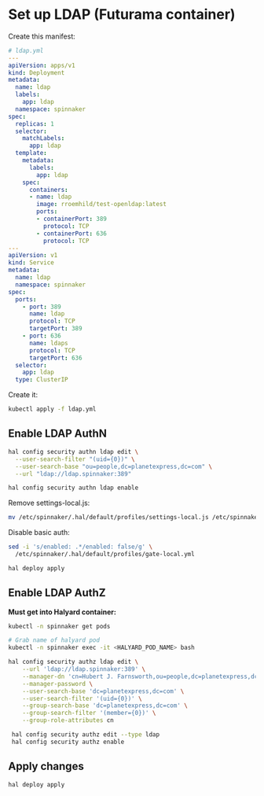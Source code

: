 
# Set up LDAP (Futurama container)

Create this manifest:

```yml
# ldap.yml
---
apiVersion: apps/v1
kind: Deployment
metadata:
  name: ldap
  labels:
    app: ldap
  namespace: spinnaker
spec:
  replicas: 1
  selector:
    matchLabels:
      app: ldap
  template:
    metadata:
      labels:
        app: ldap
    spec:
      containers:
      - name: ldap
        image: rroemhild/test-openldap:latest
        ports:
        - containerPort: 389
          protocol: TCP
        - containerPort: 636
          protocol: TCP
---
apiVersion: v1
kind: Service
metadata:
  name: ldap
  namespace: spinnaker
spec:
  ports:
    - port: 389
      name: ldap
      protocol: TCP
      targetPort: 389
    - port: 636
      name: ldaps
      protocol: TCP
      targetPort: 636
  selector:
    app: ldap
  type: ClusterIP
```

Create it:

```bash
kubectl apply -f ldap.yml
```

## Enable LDAP AuthN

```bash
hal config security authn ldap edit \
  --user-search-filter "(uid={0})" \
  --user-search-base "ou=people,dc=planetexpress,dc=com" \
  --url "ldap://ldap.spinnaker:389"

hal config security authn ldap enable
```

Remove settings-local.js:

```bash
mv /etc/spinnaker/.hal/default/profiles/settings-local.js /etc/spinnaker/.hal/default/profiles/no-settings-local.js 
```

Disable basic auth:

```bash
sed -i 's/enabled: .*/enabled: false/g' \
  /etc/spinnaker/.hal/default/profiles/gate-local.yml
```

```bash
hal deploy apply
```

## Enable LDAP AuthZ

**Must get into Halyard container:**

```bash
kubectl -n spinnaker get pods

# Grab name of halyard pod
kubectl -n spinnaker exec -it <HALYARD_POD_NAME> bash
```

```bash
hal config security authz ldap edit \
    --url 'ldap://ldap.spinnaker:389' \
    --manager-dn 'cn=Hubert J. Farnsworth,ou=people,dc=planetexpress,dc=com' \
    --manager-password \
    --user-search-base 'dc=planetexpress,dc=com' \
    --user-search-filter '(uid={0})' \
    --group-search-base 'dc=planetexpress,dc=com' \
    --group-search-filter '(member={0})' \
    --group-role-attributes cn

 hal config security authz edit --type ldap
 hal config security authz enable
```

## Apply changes

```bash
hal deploy apply
```
